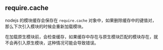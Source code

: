## require.cache

nodejs 的模块缓存会保存在 `require.cache` 对象中，如果删除缓存中的键值对，那么下次引入模块的时候会重新加载模块。

在加载原生模块前，会检查缓存，如果缓存中存在与原生模块匹配的模块存在，就不会再引入原生模块，这种情况可能会导致错误。
